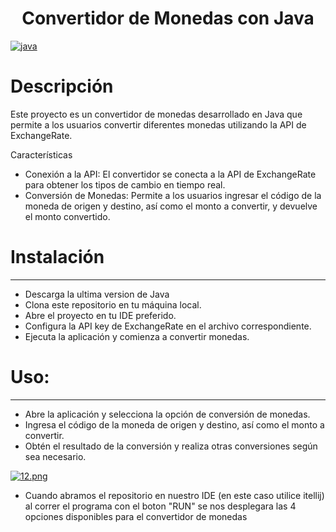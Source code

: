 <h1 align="center"> Convertidor de Monedas con Java </h1>

<a href='https://postimg.cc/68JQ8KSX' target='_blank'><img src='https://i.postimg.cc/68JQ8KSX/java.png' border='0' alt='java'/></a>












# Descripción
Este proyecto es un convertidor de monedas desarrollado en Java que permite a los usuarios convertir diferentes monedas utilizando la API de ExchangeRate.

Características
- Conexión a la API: El convertidor se conecta a la API de ExchangeRate para obtener los tipos de cambio en tiempo real.
- Conversión de Monedas: Permite a los usuarios ingresar el código de la moneda de origen y destino, así como el monto a convertir, y devuelve el monto convertido.

# Instalación
------------
- Descarga la ultima version de Java
- Clona este repositorio en tu máquina local.
- Abre el proyecto en tu IDE preferido.
- Configura la API key de ExchangeRate en el archivo correspondiente.
- Ejecuta la aplicación y comienza a convertir monedas.

# Uso:
------------
- Abre la aplicación y selecciona la opción de conversión de monedas.
- Ingresa el código de la moneda de origen y destino, así como el monto a convertir.
- Obtén el resultado de la conversión y realiza otras conversiones según sea necesario.


[![12.png](https://i.postimg.cc/qvkNYP96/12.png)](https://postimg.cc/w7GxRGx9)



- Cuando abramos el repositorio en nuestro IDE (en este caso utilice itellij) al correr el programa con el boton "RUN" se nos desplegara las 4 opciones disponibles para el convertidor de monedas


